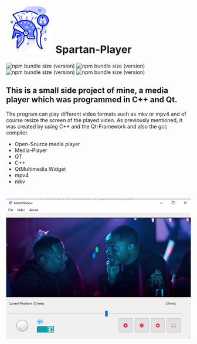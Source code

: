 # ![Alt text](128_helmet.png "Optional title") Spartan-Player 

![npm bundle size (version)](https://img.shields.io/badge/version-0.0.1-green) ![npm bundle size (version)](https://img.shields.io/badge/qt-v6.2.4-green) ![npm bundle size (version)](https://img.shields.io/badge/language-c%2B%2B17-green) ![npm bundle size (version)](https://img.shields.io/badge/compiler-gcc-blue) 

## This is a small side project of mine, a media player which was programmed in C++ and Qt.

The program can play different video formats such as mkv or mpv4 and of course resize the screen of the played video. As previously mentioned, it was created by using C++ and the Qt-Framework and also the gcc compiler. 

* Open-Source media player
* Media-Player
* QT
* C++
* QtMultimedia Widget
* mpv4
* mkv

# ![Alt text](SpartanPlayerShowCaseTwo.png "Optional title")
